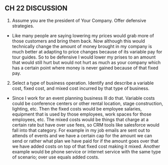 ## CH 22 DISCUSSION 

1. Assume you are the president of Your Company. Offer defensive strategies. 
 - Like many people are saying lowering my prices would grab more of those customers and bring them back. Now although this would technically change the amount of money brought in my company is much better at adapting to price changes because of its variable pay for tour guides. So to be defensive I would lower my prises to an amount that would still hurt but would not hurt as much as your company which has a certain point where money is never gained because of that fixed pay. 
  
2. Select a type of business operation. Identify and describe a variable cost, fixed cost, and mixed cost incurred by that type of business.
 - Since I work for an event planning business Ill do that. Variable costs could be conference centers or other rental location, stage construction, lighting, etc. Then the fixed costs would be employee salaries, equipment that is used by those employees, work spaces for those employees, etc. The mixed costs would be things that charge at a certain rate but have over use fees, so CRM tools like salesforce would fall into that category. For example in my job emails are sent out to attends of events and we have a certain cap for the amount we can send or rather what plan we have paid for if the amount goes over that we have added costs on top of that fixed cost making it mixed. Another example would be phone service or internet service with the same type of scenario; over use equals added costs. 
